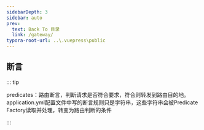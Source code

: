 ```yaml
---
sidebarDepth: 3
sidebar: auto
prev:
  text: Back To 目录
  link: /gateway/
typora-root-url: ..\.vuepress\public
---
```






## 断言

::: tip

predicates：路由断言，判断请求是否符合要求，符合则转发到路由目的地。application.yml配置文件中写的断言规则只是字符串，这些字符串会被Predicate Factory读取并处理，转变为路由判断的条件

:::